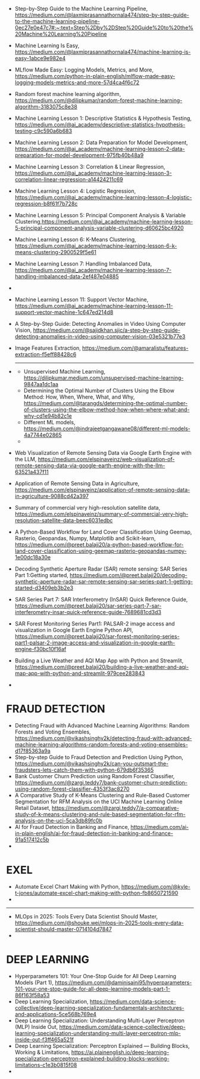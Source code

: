 


- Step-by-Step Guide to the Machine Learning Pipeline, https://medium.com/@laxmiprasannathornala474/step-by-step-guide-to-the-machine-learning-pipeline-0ec27e0e47c7#:~:text=Step%2Dby%2DStep%20Guide%20to%20the%20Machine%20Learning%20Pipeline
- Machine Learning Is Easy, https://medium.com/@laxmiprasannathornala474/machine-learning-is-easy-1abce9e982e4
- MLflow Made Easy: Logging Models, Metrics, and More, https://medium.com/python-in-plain-english/mlflow-made-easy-logging-models-metrics-and-more-57d4ca4f6c72
- Random forest machine learning algorithm, https://medium.com/@dilipkumar/random-forest-machine-learning-algorithm-3183075c8e38
- Machine Learning Lesson 1: Descriptive Statistics & Hypothesis Testing, https://medium.com/@ai_academy/descriptive-statistics-hypothesis-testing-c9c590a6b683
- Machine Learning Lesson 2: Data Preparation for Model Development, https://medium.com/@ai_academy/machine-learning-lesson-2-data-preparation-for-model-development-975fb40b48a9
- Machine Learning Lesson 3: Correlation & Linear Regression, https://medium.com/@ai_academy/machine-learning-lesson-3-correlation-linear-regression-a14424211c69
- Machine Learning Lesson 4: Logistic Regression, https://medium.com/@ai_academy/machine-learning-lesson-4-logistic-regression-b8f61f7b728c
- Machine Learning Lesson 5: Principal Component Analysis & Variable Clustering,https://medium.com/@ai_academy/machine-learning-lesson-5-principal-component-analysis-variable-clustering-d60625bc4920
- Machine Learning Lesson 6: K-Means Clustering, https://medium.com/@ai_academy/machine-learning-lesson-6-k-means-clustering-2900529f5e61
- Machine Learning Lesson 7: Handling Imbalanced Data, https://medium.com/@ai_academy/machine-learning-lesson-7-handling-imbalanced-data-2ef487e04885
- 
- Machine Learning Lesson 11: Support Vector Machine, https://medium.com/@ai_academy/machine-learning-lesson-11-support-vector-machine-1c647ed214d8
- A Step-by-Step Guide: Detecting Anomalies in Video Using Computer Vision, https://medium.com/@sajidkhan.sjic/a-step-by-step-guide-detecting-anomalies-in-video-using-computer-vision-03e5321b77e3
- Image Features Extraction, https://medium.com/@amaralistu/features-extraction-f5eff88428c6
- 
  ----------------------------------------------------------------------------------------------------------------

  - Unsupervised Machine Learning, https://dilipkumar.medium.com/unsupervised-machine-learning-9847aa1dc1aa
  - Determining the Optimal Number of Clusters Using the Elbow Method: How, When, Where, What, and Why, https://medium.com/@tarangds/determining-the-optimal-number-of-clusters-using-the-elbow-method-how-when-where-what-and-why-cd1e94b82c1e
  - Different ML models, https://medium.com/@indrajeetgangawane08/different-ml-models-4a7744e02865
  - 


- Web Visualization of Remote Sensing Data via Google Earth Engine with the LLM, https://medium.com/elspinaveinz/web-visualization-of-remote-sensing-data-via-google-earth-engine-with-the-llm-63521a437f11
- Application of Remote Sensing Data in Agriculture, https://medium.com/elspinaveinz/application-of-remote-sensing-data-in-agriculture-9088cd42a397
- Summary of commercial very high-resolution satellite data, https://medium.com/elspinaveinz/summary-of-commercial-very-high-resolution-satellite-data-beec6031edbc
- A Python-Based Workflow for Land Cover Classification Using Geemap, Rasterio, Geopandas, Numpy, Matplotlib and Scikit-learn, https://medium.com/@preet.balaji20/a-python-based-workflow-for-land-cover-classification-using-geemap-rasterio-geopandas-numpy-1e00dc18a30e
- Decoding Synthetic Aperture Radar (SAR) remote sensing: SAR Series Part 1:Getting started, https://medium.com/@preet.balaji20/decoding-synthetic-aperture-radar-sar-remote-sensing-sar-series-part-1-getting-started-d3409eb3b2e3
- SAR Series Part 7: SAR Interferometry (InSAR) Quick Reference Guide, https://medium.com/@preet.balaji20/sar-series-part-7-sar-interferometry-insar-quick-reference-guide-7689681cd3d3
- SAR Forest Monitoring Series Part1: PALSAR-2 image access and visualization in Google Earth Engine Python API, https://medium.com/@preet.balaji20/sar-forest-monitoring-series-part1-palsar-2-image-access-and-visualization-in-google-earth-engine-f30bc10f16af
- Building a Live Weather and AQI Map App with Python and Streamlit, https://medium.com/@preet.balaji20/building-a-live-weather-and-aqi-map-app-with-python-and-streamlit-979cee283843
- 


# FRAUD DETECTION

- Detecting Fraud with Advanced Machine Learning Algorithms: Random Forests and Voting Ensembles, https://medium.com/@vikashsinghy2k/detecting-fraud-with-advanced-machine-learning-algorithms-random-forests-and-voting-ensembles-d17f85363a9a
- Step-by-step Guide to Fraud Detection and Prediction Using Python, https://medium.com/@vikashsinghy2k/can-you-outsmart-the-fraudsters-lets-catch-them-with-python-679db6f35365
- Bank Customer Churn Prediction using Random Forest Classifier, https://medium.com/@zargi.teddy7/bank-customer-churn-prediction-using-random-forest-classifier-4353f3ac8270
- A Comparative Study of K-Means Clustering and Rule-Based Customer Segmentation for RFM Analysis on the UCI Machine Learning Online Retail Dataset, https://medium.com/@zargi.teddy7/a-comparative-study-of-k-means-clustering-and-rule-based-segmentation-for-rfm-analysis-on-the-uci-5ca3db89fc0b
- AI for Fraud Detection in Banking and Finance, https://medium.com/ai-in-plain-english/ai-for-fraud-detection-in-banking-and-finance-91a517412c5b
- 



# EXEL
- Automate Excel Chart Making with Python, https://medium.com/@kyle-t-jones/automate-excel-chart-making-with-python-fb8650721590
- 

--------------------------------------------

- MLOps in 2025: Tools Every Data Scientist Should Master, https://medium.com/@shouke.wei/mlops-in-2025-tools-every-data-scientist-should-master-0714104d7847
- 




# DEEP LEARNING

- Hyperparameters 101: Your One-Stop Guide for All Deep Learning Models (Part 1), https://medium.com/@daminisaini95/hyperparameters-101-your-one-stop-guide-for-all-deep-learning-models-part-1-86f163f58a53
- Deep Learning Specialization, https://medium.com/data-science-collective/deep-learning-specialization-fundamentals-architectures-and-applications-5ce568b769e4
- Deep Learning Specialization: Understanding Multi-Layer Perceptron (MLP) Inside Out, https://medium.com/data-science-collective/deep-learning-specialization-understanding-multi-layer-perceptron-mlp-inside-out-f3ff465a521f
- Deep Learning Specialization: Perceptron Explained — Building Blocks, Working & Limitations, https://ai.plainenglish.io/deep-learning-specialization-perceptron-explained-building-blocks-working-limitations-c1e3b0815f08
- 
